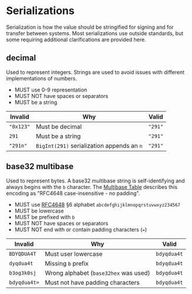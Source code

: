 # Serializations

Serialization is how the value should be stringified for signing and for transfer between systems.
Most serializations use outside standards, but some requiring additional clarifications are provided here.

## decimal

Used to represent integers.
Strings are used to avoid issues with different implementations of numbers.

- MUST use 0-9 representation
- MUST NOT have spaces or separators
- MUST be a string

| Invalid | Why | Valid |
| --- | --- | --- |
| `"0x123"` | Must be decimal | `"291"` |
| `291` | Must be a string | `"291"` |
| `"291n"` | `BigInt(291)` serialization appends an `n`  | `"291"` |

## base32 multibase

Used to represent bytes.
A base32 multibase string is self-identifying and always begins with the `b` character.
The [Multibase Table](https://github.com/multiformats/multibase?tab=readme-ov-file#multibase-table) describes this encoding as "RFC4648 case-insensitive - no padding".

- MUST use [RFC4648](https://datatracker.ietf.org/doc/html/rfc4648) §6 alphabet `abcdefghijklmnopqrstuvwxyz234567`
- MUST be lowercase
- MUST be prefixed with `b`
- MUST NOT have spaces or separators
- MUST NOT end with or contain padding characters (`=`)

| Invalid | Why | Valid |
| --- | --- | --- |
| `BDYQDUA4T` | Must user lowercase | `bdyqdua4t` |
| `dyqdua4t` | Missing `b` prefix | `bdyqdua4t` |
| `b3og3k0sj` | Wrong alphabet (`base32hex` was used) | `bdyqdua4t` |
| `bdyqdua4t=` | Must not have padding characters | `bdyqdua4t` |
